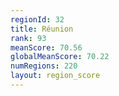 ```yaml
---
regionId: 32
title: Réunion
rank: 93
meanScore: 70.56
globalMeanScore: 70.22
numRegions: 220
layout: region_score
---
```

